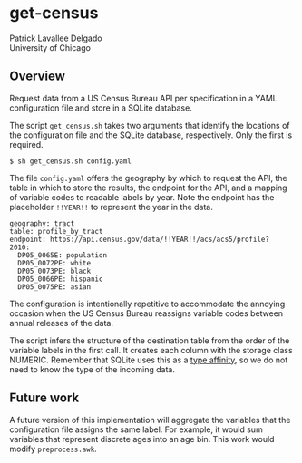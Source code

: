 # get-census
Patrick Lavallee Delgado \
University of Chicago

## Overview

Request data from a US Census Bureau API per specification in a YAML configuration file and store in a SQLite database.

The script `get_census.sh` takes two arguments that identify the locations of the configuration file and the SQLite database, respectively. Only the first is required.

```
$ sh get_census.sh config.yaml
```

The file `config.yaml` offers the geography by which to request the API, the table in which to store the results, the endpoint for the API, and a mapping of variable codes to readable labels by year. Note the endpoint has the placeholder `!!YEAR!!` to represent the year in the data. 

```
geography: tract
table: profile_by_tract
endpoint: https://api.census.gov/data/!!YEAR!!/acs/acs5/profile?
2010: 
  DP05_0065E: population
  DP05_0072PE: white
  DP05_0073PE: black
  DP05_0066PE: hispanic
  DP05_0075PE: asian
```

The configuration is intentionally repetitive to accommodate the annoying occasion when the US Census Bureau reassigns variable codes between annual releases of the data.

The script infers the structure of the destination table from the order of the variable labels in the first call. It creates each column with the storage class NUMERIC. Remember that SQLite uses this as a [type affinity](https://www.sqlite.org/datatype3.html), so we do not need to know the type of the incoming data.

## Future work

A future version of this implementation will aggregate the variables that the configuration file assigns the same label. For example, it would sum variables that represent discrete ages into an age bin. This work would modify `preprocess.awk`.
